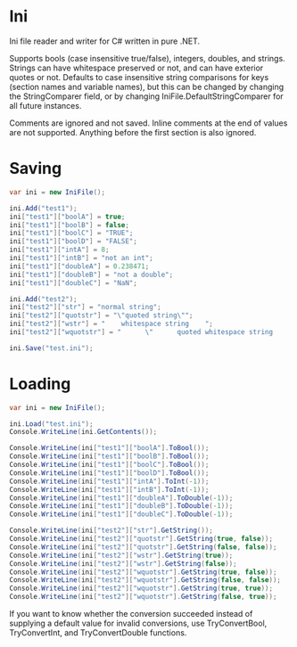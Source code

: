 # Ini
Ini file reader and writer for C# written in pure .NET.

Supports bools (case insensitive true/false), integers, doubles, and strings. Strings can have whitespace preserved or not, and can have exterior quotes or not. Defaults to case insensitive string comparisons for keys (section names and variable names), but this can be changed by changing the StringComparer field, or by changing IniFile.DefaultStringComparer for all future instances.

Comments are ignored and not saved. Inline comments at the end of values are not supported. Anything before the first section is also ignored.

# Saving
```csharp
var ini = new IniFile();

ini.Add("test1");
ini["test1"]["boolA"] = true;
ini["test1"]["boolB"] = false;
ini["test1"]["boolC"] = "TRUE";
ini["test1"]["boolD"] = "FALSE";
ini["test1"]["intA"] = 8;
ini["test1"]["intB"] = "not an int";
ini["test1"]["doubleA"] = 0.238471;
ini["test1"]["doubleB"] = "not a double";
ini["test1"]["doubleC"] = "NaN";

ini.Add("test2");
ini["test2"]["str"] = "normal string";
ini["test2"]["quotstr"] = "\"quoted string\"";
ini["test2"]["wstr"] = "    whitespace string    ";
ini["test2"]["wquotstr"] = "      \"      quoted whitespace string     \"     ";

ini.Save("test.ini");
```

# Loading
```csharp
var ini = new IniFile();

ini.Load("test.ini");
Console.WriteLine(ini.GetContents());

Console.WriteLine(ini["test1"]["boolA"].ToBool());
Console.WriteLine(ini["test1"]["boolB"].ToBool());
Console.WriteLine(ini["test1"]["boolC"].ToBool());
Console.WriteLine(ini["test1"]["boolD"].ToBool());
Console.WriteLine(ini["test1"]["intA"].ToInt(-1));
Console.WriteLine(ini["test1"]["intB"].ToInt(-1));
Console.WriteLine(ini["test1"]["doubleA"].ToDouble(-1));
Console.WriteLine(ini["test1"]["doubleB"].ToDouble(-1));
Console.WriteLine(ini["test1"]["doubleC"].ToDouble(-1));

Console.WriteLine(ini["test2"]["str"].GetString());
Console.WriteLine(ini["test2"]["quotstr"].GetString(true, false));
Console.WriteLine(ini["test2"]["quotstr"].GetString(false, false));
Console.WriteLine(ini["test2"]["wstr"].GetString(true));
Console.WriteLine(ini["test2"]["wstr"].GetString(false));
Console.WriteLine(ini["test2"]["wquotstr"].GetString(true, false));
Console.WriteLine(ini["test2"]["wquotstr"].GetString(false, false));
Console.WriteLine(ini["test2"]["wquotstr"].GetString(true, true));
Console.WriteLine(ini["test2"]["wquotstr"].GetString(false, true));
```

If you want to know whether the conversion succeeded instead of supplying a default value for invalid conversions, use TryConvertBool, TryConvertInt, and TryConvertDouble functions.
